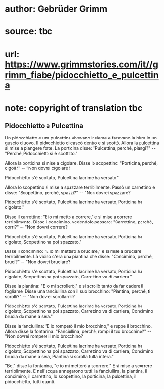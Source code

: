 # author: Gebrüder Grimm
# source: tbc
# url: https://www.grimmstories.com/it//grimm_fiabe/pidocchietto_e_pulcettina
# note: copyright of translation tbc

## Pidocchietto e Pulcettina 

Un pidocchietto e una pulcettina vivevano insieme e facevano la birra in
un guscio d'uovo. Il pidocchietto ci cascò dentro e si scottò. Allora
la pulcettina si mise a piangere forte. La porticina disse:
"Pulcettina, perché‚ piangi?" -- "Perché‚ Pidocchietto si è
scottato."

Allora la porticina si mise a cigolare. Disse lo scopettino:
"Porticina, perché‚ cigoli?" -- "Non dovrei cigolare?

Pidocchietto s'è scottato,
Pulcettina lacrime ha versato."

Allora lo scopettino si mise a spazzare terribilmente. Passò un
carrettino e disse: "Scopettino, perché‚ spazzi?" -- "Non dovrei
spazzare?

Pidocchietto s'è scottato,
Pulcettina lacrime ha versato,
Porticina ha cigolato."

Disse il carrettino: "E io mi metto a correre," e si mise a correre
terribilmente. Disse il concimino, vedendolo passare: "Carrettino,
perché‚ corri?" -- "Non dovrei correre?

Pidocchietto s'è scottato,
Pulcettina lacrime ha versato,
Porticina ha cigolato,
Scopettino ha poi spazzato."

Disse il concimino: "E io mi metterò a bruciare," e si mise a bruciare
terribilmente. Là vicino c'era una piantina che disse: "Concimino,
perché‚ bruci?" -- "Non dovrei bruciare?

Pidocchietto s'è scottato,
Pulcettina lacrime ha versato,
Porticina ha cigolato,
Scopettino ha poi spazzato,
Carrettino va di carriera."

Disse la piantina: "E io mi scrollerò," e si scrollò tanto da far
cadere il fogliame. Disse una fanciullina con il suo brocchino:
"Piantina, perché‚ ti scrolli?" -- "Non dovrei scrollarmi?

Pidocchietto s'è scottato,
Pulcettina lacrime ha versato,
Porticina ha cigolato,
Scopettino ha poi spazzato,
Carrettino va di carriera,
Concimino brucia da mane a sera."

Disse la fanciullina: "E io romperò il mio brocchino," e ruppe il
brocchino. Allora disse la fontanina: "Fanciullina, perché‚ rompi il
tuo brocchino?" -- "Non dovrei rompere il mio brocchino?

Pidocchietto s'è scottato,
Pulcettina lacrime ha versato,
Porticina ha cigolato,
Scopettino ha poi spazzato,
Carrettino va di carriera,
Concimino brucia da mane a sera,
Piantina si scrolla tutta intera."

"Be," disse la fontanina, "e io mi metterò a scorrere." E si mise a
scorrere terribilmente. E nell'acqua annegarono tutti: la fanciullina,
la piantina, il concimino, il carrettino, lo scopettino, la porticina,
la pulcettina, il pidocchietto, tutti quanti.
